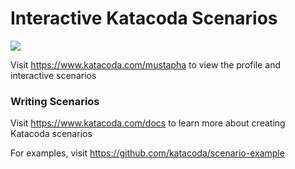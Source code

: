 # Interactive Katacoda Scenarios

[![](http://shields.katacoda.com/katacoda/mustapha/count.svg)](https://www.katacoda.com/mustapha "Get your profile on Katacoda.com")

Visit https://www.katacoda.com/mustapha to view the profile and interactive scenarios

### Writing Scenarios
Visit https://www.katacoda.com/docs to learn more about creating Katacoda scenarios

For examples, visit https://github.com/katacoda/scenario-example
